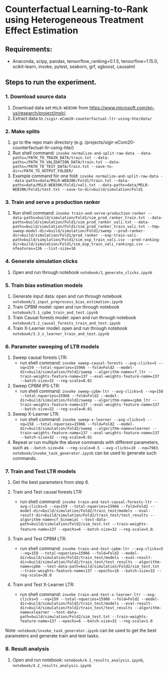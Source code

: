 # Counterfactual Learning-to-Rank using Heterogeneous Treatment Effect Estimation

## Requirements:
- Anaconda, scipy, pandas, tensorflow_ranking=0.1.5, tensorflow=1.15.0, scikit-learn, invoke, pytest, seaborn, grf, xgboost, causalml

## Steps to run the experiment.

### 1. Download source data
1. Download data set `MSLR-WEB30K` from https://www.microsoft.com/en-us/research/project/mslr/.
2. Extract data to `/sigir-eCom20-counterfactual-ltr-using-hte/data/`

### 2. Make splits
1. go to the repo main directory (e.g. /projects/sigir-eCom20-counterfactual-ltr-using-hte/)
2. Run shell command: `invoke normalize-and-split-raw-data --data-paths=/PATH_TO_TRAIN_DATA/train.txt --data-paths=/PATH_TO_VALIDATION_DATA/train.txt --data-paths=/PATH_TO_TEST_DATA/train.txt --save-to-dir=/PATH_TO_OUTPUT_FOLDER/`
3. Example command for one fold: `invoke normalize-and-split-raw-data --data-paths=data/MSLR-WEB30K/Fold1/train.txt --data-paths=data/MSLR-WEB30K/Fold1/vali.txt --data-paths=data/MSLR-WEB30K/Fold1/test.txt --save-to-dir=build/simulation/Fold1`

### 3. Train and serve a production ranker
1. Run shell command: `invoke train-and-serve-production-ranker --data-paths=build/simulation/Fold1/sim_prod_ranker_train.txt --data-paths=build/simulation/Fold1/sim_prod_ranker_vali.txt --data-paths=build/simulation/Fold1/sim_prod_ranker_train_vali.txt --tmp-sweep-model-dir=build/simulation/Fold1/sweep --prod-ranker-dir=build/simulation/Fold1/prod_ranker --exp-train-vali-path=build/simulation/Fold1/sim_exp_train_vali.csv --pred-ranking-dir=build/simulation/Fold1/sim_exp_train_vali_rankings.csv --nfeatures=136 --list-size=10`

### 4. Generate simulation clicks
1. Open and run through notebook `notebook/1_generate_clicks.ipynb`

### 5. Train bias estimation models
1. Generate input data: open and run through notebook `notebook/2_input_preprocess_bias_estimation.ipynb`
2. Train CPBM model: open and run through notebook `notebook/3.1_cpbm_train_and_test.ipynb`
3. Train Causal forests model: open and run through notebook `notebook/3.2_causal_forests_train_and_test.ipynb`
4. Train X-Learner model: open and run through notebook `notebook/3.3_x_learner_train_and_test.ipynb`

### 6. Parameter sweeping of LTR models
1. Sweep causal forests LTR:
    - run shell command: `invoke sweep-causal-forests --avg-clicks=5 --nq=159 --total-nqueries=15966 --fold=Fold2 --model-dir=build/simulation/Fold2/sweep --algorithm-name=cf_ltr --train-weights-feature-name=137 --eval-weights-feature-name=137 --batch-size=32 --reg-scale=0.01`
2. Sweep CPBM IPS-LTR:
    - run shell command: `invoke sweep-cpbm-ltr --avg-clicks=5 --nq=158 --total-nqueries=15966 --fold=Fold2 --model-dir=build/simulation/Fold2/sweep --algorithm-name=cpbm_ltr --train-weights-feature-name=137 --eval-weights-feature-name=137 --batch-size=32 --reg-scale=0.01`
3. Sweep X-Learner LTR:
    - run shell command: `invoke sweep-x-learner --avg-clicks=5 --nq=158 --total-nqueries=15966 --fold=Fold2 --model-dir=build/simulation/Fold2/sweep --algorithm-name=xlearner --train-weights-feature-name=137 --eval-weights-feature-name=137 --batch-size=32 --reg-scale=0.01`
4. Repeat or run multiple the above commands with different parameters, such as `--batch-size=64 --reg-scale=0.5 --avg-clicks=10 --nq=7983`. `notebook/invoke_task_generator.ipynb` can be used to generate such commands.


### 7. Train and Test LTR models
1. Get the best parameters from step 6.

2. Train and Test causal forests LTR:
    - run shell command: `invoke train-and-test-causal-forests-ltr --avg-clicks=5 --nq=159 --total-nqueries=15966 --fold=Fold2 --model-dir=build/simulation/Fold2/train_test/models --eval-result-dir=build/simulation/Fold2/train_test/test_results --algorithm-name=cf_binomial --test-data-path=build/simulation/Fold2/sim_test.txt --train-weights-feature-name=137 --epochs=6 --batch-size=32 --reg-scale=5.0`.

3. Train and Test CPBM LTR:
    - run shell command: `invoke train-and-test-cpbm-ltr --avg-clicks=5 --nq=159 --total-nqueries=15966 --fold=Fold2 --model-dir=build/simulation/Fold2/train_test/models --eval-result-dir=build/simulation/Fold2/train_test/test_results --algorithm-name=cpbm --test-data-path=build/simulation/Fold2/sim_test.txt --train-weights-feature-name=137 --epochs=16 --batch-size=32 --reg-scale=30.0`

4. Train and Test X-Learner LTR:
    - run shell command: `invoke train-and-test-x-learner-ltr --avg-clicks=5 --nq=159 --total-nqueries=15966 --fold=Fold2 --model-dir=build/simulation/Fold2/train_test/models --eval-result-dir=build/simulation/Fold2/train_test/test_results --algorithm-name=xlearner --test-data-path=build/simulation/Fold2/sim_test.txt --train-weights-feature-name=137 --epochs=6 --batch-size=32 --reg-scale=1.0`

Note: `notebook/invoke_task_generator.ipynb` can be used to get the best parameters and generate train and test tasks.
### 8. Result analysis
1. Open and run notebook: `notebook/4.1_results_analysis.ipynb`, `notebook/4.2_results_analysis.ipynb`
